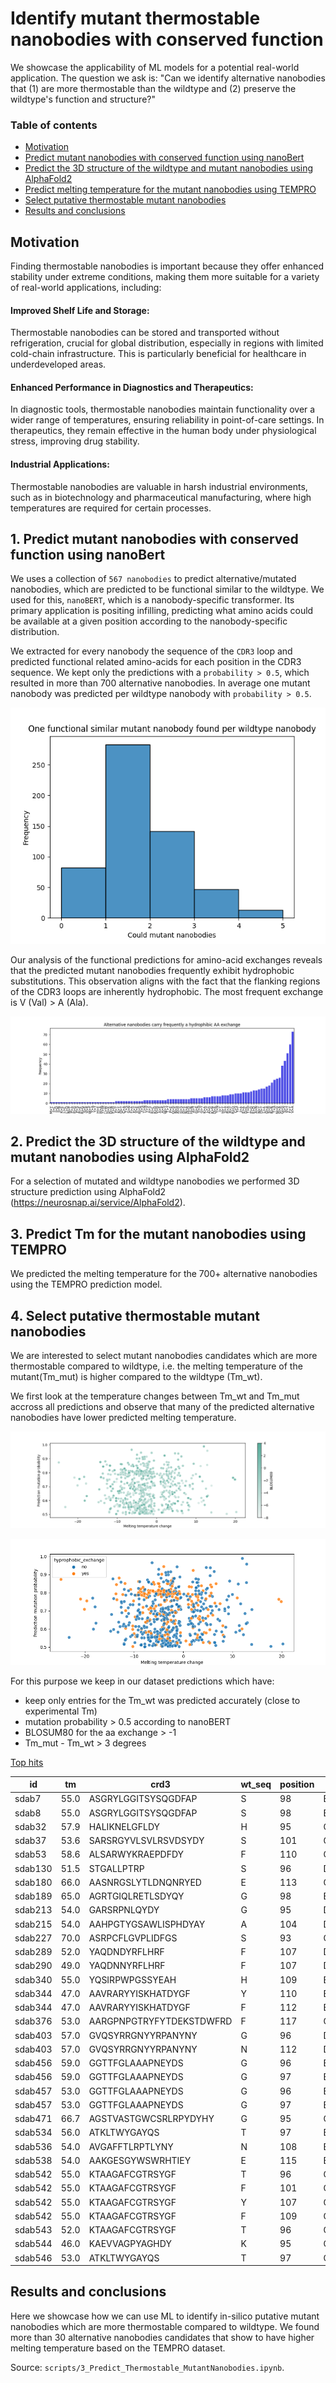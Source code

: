 # Identify mutant thermostable nanobodies with conserved function

We showcase the applicability of ML models for a potential real-world application. The question we ask is: "Can we identify alternative nanobodies that (1) are more thermostable than the wildtype and (2) preserve the wildtype's function and structure?"

### Table of contents

- [Motivation](#motivation)
- [Predict mutant nanobodies with conserved function using nanoBert](#step1)
- [Predict the 3D structure of the wildtype and mutant nanobodies using AlphaFold2](#step2)
- [Predict  melting temperature for the mutant nanobodies using TEMPRO](#step3)
- [Select putative thermostable mutant nanobodies](#step4)
- [Results and conclusions](#conclusions)


## Motivation <a name="motivation"></a>

Finding thermostable nanobodies is important because they offer enhanced stability under extreme conditions, making them more suitable for a variety of real-world applications, including:

#### Improved Shelf Life and Storage:

Thermostable nanobodies can be stored and transported without refrigeration, crucial for global distribution, especially in regions with limited cold-chain infrastructure. This is particularly beneficial for healthcare in underdeveloped areas.

#### Enhanced Performance in Diagnostics and Therapeutics:

In diagnostic tools, thermostable nanobodies maintain functionality over a wider range of temperatures, ensuring reliability in point-of-care settings. In therapeutics, they remain effective in the human body under physiological stress, improving drug stability.

#### Industrial Applications:

Thermostable nanobodies are valuable in harsh industrial environments, such as in biotechnology and pharmaceutical manufacturing, where high temperatures are required for certain processes.

## 1. Predict mutant nanobodies with conserved function using nanoBert <a name="step1"></a>

We uses a collection of `567 nanobodies` to predict alternative/mutated nanobodies, which are predicted to be functional similar to the wildtype. We used for this, `nanoBERT`, which is a nanobody-specific transformer. Its primary application is positing infilling, predicting what amino acids could be available at a given position according to the nanobody-specific distribution.  

We extracted for every nanobody the sequence of the `CDR3` loop and predicted functional related amino-acids for each position in the CDR3 sequence. We kept only the predictions with a `probability > 0.5`, which resulted in more than 700 alternative nanobodies. In average one mutant nanobody was predicted per wildtype nanobody with `probability > 0.5`.

![](./scripts/figures/7_numberofalternative_nanobodies.png)

Our analysis of the functional predictions for amino-acid exchanges reveals that the predicted mutant nanobodies frequently exhibit hydrophobic substitutions. This observation aligns with the fact that the flanking regions of the CDR3 loops are inherently hydrophobic. The most frequent exchange is V (Val) > A (Ala).

![](./scripts/figures/8_mutated_aa_nanobodies.png)

## 2. Predict the 3D structure of the wildtype and mutant nanobodies using AlphaFold2 <a name="step2"></a>

For a selection of mutated and wildtype nanobodies we performed 3D structure prediction using AlphaFold2 (https://neurosnap.ai/service/AlphaFold2).

## 3. Predict Tm for the mutant nanobodies using TEMPRO <a name="step3"></a>

We predicted the melting temperature for the 700+ alternative nanobodies using the TEMPRO prediction model.

## 4. Select putative thermostable mutant nanobodies <a name="step4"></a>

We are interested to select mutant nanobodies candidates which are more thermostable compared to wildtype, i.e. the melting temperature of the mutant(Tm_mut) is higher compared to the wildtype (Tm_wt). 

We first look at the temperature changes between Tm_wt and Tm_mut accross all predictions and observe that many of the predicted alternative nanobodies have lower predicted melting temperature. 

![](./scripts/figures/10_melting_temperature_all.png)

![](./scripts/figures/11_melting_temperature_all_colored_by_aa.png)

For this purpose we keep in our dataset predictions which have:

- keep only entries for the Tm_wt was predicted accurately (close to experimental Tm)
- mutation probability > 0.5 according to nanoBERT
- BLOSUM80 for the aa exchange > -1 
- Tm_mut - Tm_wt > 3 degrees

[Top hits](predictions/mutated_seq_with_predictions_tophits.csv)

|id     |tm  |crd3                    |wt_seq|position|wt                                                                                                                                                          |mut|mut_seq                                                                                                                                                |prob_mut          |predictions|TEMPRO   |diff_pred_mut_vs_tm|diff_pred_mut_vs_tempro|conf               |crd3_pos_mut|crd3_len|crd3_pos_mut_rel    |BLOSUM62|BLOSUM80|mutations|hyprophobic_exchange|
|-------|----|------------------------|------|--------|------------------------------------------------------------------------------------------------------------------------------------------------------------|---|-------------------------------------------------------------------------------------------------------------------------------------------------------|------------------|-----------|---------|-------------------|-----------------------|-------------------|------------|--------|--------------------|--------|--------|---------|--------------------|
|sdab7  |55.0|ASGRYLGGITSYSQGDFAP     |S     |98      |EVQLQASGGGLVQAGDSLRLSCVAVSGRTISTFAMGWFRQAPGKEREFVATINWSGSSARYADPVEGRFTISRDDAKNTVYLEMSSLKPGDSAVYYCA<mask>GRYLGGITSYSQGDFAPWGQGTQVTVSS                        |A  |EVQLQASGGGLVQAGDSLRLSCVAVSGRTISTFAMGWFRQAPGKEREFVATINWSGSSARYADPVEGRFTISRDDAKNTVYLEMSSLKPGDSAVYYCAAGRYLGGITSYSQGDFAPWGQGTQVTVSS                        |0.7786890268325806|60.946945  |56.71909 |5.9469449999999995 |4.227854999999998      |0.7109288886983146 |1           |19      |0.05263157894736842 |1.0     |2.0     |S>A      |no                  |
|sdab8  |55.0|ASGRYLGGITSYSQGDFAP     |S     |98      |EVQLQASGGGLVQAGDSLRLSCVAVSGRTISTFAMGWFRQAPGKEREFVATINWSGSSARYADPVEGRFTISRDDAKNTVYLEMSSLKPGDSAVYYCA<mask>GRYLGGITSYSQGDFAPWGQGTQVTVSSAAAGAGGSGGAPASNRCSQGSCWN|A  |EVQLQASGGGLVQAGDSLRLSCVAVSGRTISTFAMGWFRQAPGKEREFVATINWSGSSARYADPVEGRFTISRDDAKNTVYLEMSSLKPGDSAVYYCAAGRYLGGITSYSQGDFAPWGQGTQVTVSSAAAGAGGSGGAPASNRCSQGSCWN|0.7060571908950806|62.288208  |55.864964|7.288207999999997  |6.423243999999997      |0.8813200720945394 |1           |19      |0.05263157894736842 |1.0     |2.0     |S>A      |no                  |
|sdab32 |57.9|HALIKNELGFLDY           |H     |95      |QVQLVESGGGLVQPGESLRLSCAASGSIFGIYAVHWFRMAPGKEREFTAGFGSHGSTNYAASVKGRFTMSRDNAKNTTYLQMNSLKPADTAVYYC<mask>ALIKNELGFLDYWGPGTQVTVSS                                |N  |QVQLVESGGGLVQPGESLRLSCAASGSIFGIYAVHWFRMAPGKEREFTAGFGSHGSTNYAASVKGRFTMSRDNAKNTTYLQMNSLKPADTAVYYCNALIKNELGFLDYWGPGTQVTVSS                                |0.685815155506134 |63.585903  |58.76032 |5.685903000000003  |4.825583000000002      |0.8486924592276722 |0           |13      |0.0                 |1.0     |1.0     |H>N      |no                  |
|sdab37 |53.6|SARSRGYVLSVLRSVDSYDY    |S     |101     |GPHMAQVQLVESGGRLVQAGDSLRLSCAASGRTFSTSAMAWFRQAPGREREFVAAITWTVGNTILGDSVKGRFTISRDRAKNTVDLQMDNLEPEDTAVYYC<mask>ARSRGYVLSVLRSVDSYDYWGQGTQVTVS                    |A  |GPHMAQVQLVESGGRLVQAGDSLRLSCAASGRTFSTSAMAWFRQAPGREREFVAAITWTVGNTILGDSVKGRFTISRDRAKNTVDLQMDNLEPEDTAVYYCAARSRGYVLSVLRSVDSYDYWGQGTQVTVS                    |0.9885804057121276|65.629944  |53.97755 |12.029943999999993 |11.652393999999994     |0.9686158140054517 |0           |20      |0.0                 |1.0     |2.0     |S>A      |no                  |
|sdab53 |58.6|ALSARWYKRAEPDFDY        |F     |110     |QVQLQESGGGSVQAGGSLRLSCEVSGYSETTYRIGWFRLPPGLETREEVAFINFGGDSTLYANSVKGRFTISQDNTKNTVYLLMNSLKPEDTAIYYCALSARWYKRAEPD<mask>DYWGQGTQVTVSS                           |Y  |QVQLQESGGGSVQAGGSLRLSCEVSGYSETTYRIGWFRLPPGLETREEVAFINFGGDSTLYANSVKGRFTISQDNTKNTVYLLMNSLKPEDTAIYYCALSARWYKRAEPDYDYWGQGTQVTVSS                           |0.7707083821296692|69.5876    |59.519436|10.987599999999993 |10.068163999999996     |0.916320579562416  |13          |16      |0.8125              |3.0     |4.0     |F>Y      |yes                 |
|sdab130|51.5|STGALLPTRP              |S     |96      |DVQLQESGGGLVQPGGSLRLSCAASGFLFSDTYMTWARQAPGKGLEWLGGISKDGSGTLYEDSVEGRFTISRDNAKNTLYLQMNSLKSEDTALYYC<mask>TGALLPTRPQGQGTQVTVSS                                  |A  |DVQLQESGGGLVQPGGSLRLSCAASGFLFSDTYMTWARQAPGKGLEWLGGISKDGSGTLYEDSVEGRFTISRDNAKNTLYLQMNSLKSEDTALYYCATGALLPTRPQGQGTQVTVSS                                  |0.7591122388839722|56.026825  |52.288837|4.526825000000002  |3.7379880000000014     |0.825741662202537  |0           |10      |0.0                 |1.0     |2.0     |S>A      |no                  |
|sdab180|66.0|AASNRGSLYTLDNQNRYED     |E     |113     |QVQLVESGGGPVEAGGSLRLSCAASGRSFSNSVMAWFRQAPGKEREFLSVLNWSSGRTSIADSVKGRFTMSRDPAKITVYLQMNGLKPEDTAVYYCAASNRGSLYTLDNQNRY<mask>DWGQGTQVTVSS                         |D  |QVQLVESGGGPVEAGGSLRLSCAASGRSFSNSVMAWFRQAPGKEREFLSVLNWSSGRTSIADSVKGRFTMSRDPAKITVYLQMNGLKPEDTAVYYCAASNRGSLYTLDNQNRYDDWGQGTQVTVSS                         |0.553506076335907 |69.48215   |67.07428 |3.4821500000000043 |2.4078700000000026     |0.6914894533549674 |17          |19      |0.8947368421052632  |2.0     |2.0     |E>D      |no                  |
|sdab189|65.0|AGRTGIQLRETLSDYQY       |G     |98      |EVQLQAYGGGLVQTGDSLTLSCAVSGPTWSVNAMAVWFRQVPGKEPVFVAALSREGGYTFYADFVKGRFTISRDNAKNTMSLQMNGLEPEDAAVYYCA<mask>RTGIQLRETLSDYQYRGQGTQVTVSS                          |A  |EVQLQAYGGGLVQTGDSLTLSCAVSGPTWSVNAMAVWFRQVPGKEPVFVAALSREGGYTFYADFVKGRFTISRDNAKNTMSLQMNGLEPEDAAVYYCAARTGIQLRETLSDYQYRGQGTQVTVSS                          |0.824180006980896 |69.92006   |65.65531 |4.9200600000000065 |4.2647500000000065     |0.8668085348552661 |1           |17      |0.058823529411764705|0.0     |0.0     |G>A      |no                  |
|sdab213|54.0|GARSRPNLQYDY            |G     |95      |DVQLQASGGGLVQAGGSLRLSCVASGLTFVNYAIDWYRQAPGKEREVVAGMWNDGVAYYGDFVKGRFTIARDNAKNTVYLQMNNLKPEDTAVYFC<mask>ARSRPNLQYDYWGQGTQVTVSS                                 |A  |DVQLQASGGGLVQAGGSLRLSCVASGLTFVNYAIDWYRQAPGKEREVVAGMWNDGVAYYGDFVKGRFTIARDNAKNTVYLQMNNLKPEDTAVYFCAARSRPNLQYDYWGQGTQVTVSS                                 |0.6531804203987122|61.053547  |54.879326|7.053547000000002  |6.174221000000003      |0.8753356290104825 |0           |12      |0.0                 |0.0     |0.0     |G>A      |no                  |
|sdab215|54.0|AAHPGTYGSAWLISPHDYAY    |A     |104     |DVQLQASGGGLVQAGGSLRLSCAASSGTFSSYTMGWFRQAPGKERELVARLSQSLTTLYADSVKGRFTISRDNAENTVYLQNNSLKPEDTGVYYCAAHPGTYGS<mask>WLISPHDYAYWGQGTQVTVSS                         |S  |DVQLQASGGGLVQAGGSLRLSCAASSGTFSSYTMGWFRQAPGKERELVARLSQSLTTLYADSVKGRFTISRDNAENTVYLQNNSLKPEDTGVYYCAAHPGTYGSSWLISPHDYAYWGQGTQVTVSS                         |0.5253309011459351|60.34542   |57.09126 |6.345419999999997  |3.254159999999999      |0.5128360297663512 |9           |20      |0.45                |1.0     |2.0     |A>S      |no                  |
|sdab227|70.0|ASRPCFLGVPLIDFGS        |S     |93      |QVQLVESGGGLVQPGGSLRLSCAASGFTLDDYAIGWFRQVPGKEREGVACVKDGSTYYADSVKGRFTISRDNGAVYLQMNSLKPEDTAVYYCA<mask>RPCFLGVPLIDFGSWGQGTQVTVSS                                |A  |QVQLVESGGGLVQPGGSLRLSCAASGFTLDDYAIGWFRQVPGKEREGVACVKDGSTYYADSVKGRFTISRDNGAVYLQMNSLKPEDTAVYYCAARPCFLGVPLIDFGSWGQGTQVTVSS                                |0.7150554060935974|74.716385  |70.532974|4.7163850000000025 |4.183411000000007      |0.8869952304572262 |1           |16      |0.0625              |1.0     |2.0     |S>A      |no                  |
|sdab289|52.0|YAQDNDYRFLHRF           |F     |107     |DVQLQASGGGLVQAGGSLRLSCAASGSTFSIKHHGWYRRAPGNQREWVAGINSENITNVAGAVKGRFTISRDNAKNTVYLQMNSLKVEDTAVYFCYAQDNDYRFLHR<mask>WGQGTQVTVSL                                |Y  |DVQLQASGGGLVQAGGSLRLSCAASGSTFSIKHHGWYRRAPGNQREWVAGINSENITNVAGAVKGRFTISRDNAKNTVYLQMNSLKVEDTAVYFCYAQDNDYRFLHRYWGQGTQVTVSL                                |0.5951084494590759|57.41636   |52.503918|5.416359999999997  |4.912441999999999      |0.9069637173304583 |12          |13      |0.9230769230769231  |3.0     |4.0     |F>Y      |yes                 |
|sdab290|49.0|YAQDNNYRFLHRF           |F     |107     |DVQLQASGGGLVQAEGSLRLSCAASGSTFGIKHHGWYRRAPGNQREWVAGISSENITNVAEAVKGRFTISRDNAKNTVYLQMNSLKVEDTAVYYCYAQDNNYRFLHR<mask>WGQGTQVTVSL                                |Y  |DVQLQASGGGLVQAEGSLRLSCAASGSTFGIKHHGWYRRAPGNQREWVAGISSENITNVAEAVKGRFTISRDNAKNTVYLQMNSLKVEDTAVYYCYAQDNNYRFLHRYWGQGTQVTVSL                                |0.6172032356262207|57.056     |49.60642 |8.055999999999997  |7.449579999999997      |0.9247244289970208 |12          |13      |0.9230769230769231  |3.0     |4.0     |F>Y      |yes                 |
|sdab340|55.0|YQSIRPWPGSSYEAH         |H     |109     |EVQLQASGGGLVRPGGSLRLSCAASGSFFTIDTMAWYRQAPGRRRELVARQSSGRSPDVDDSVVGRFTISRDIAKSSVYLQMDSLQPEDTALYYCYQSIRPWPGSSYEA<mask>WGQGIQVIVSS                              |Y  |EVQLQASGGGLVRPGGSLRLSCAASGSFFTIDTMAWYRQAPGRRRELVARQSSGRSPDVDDSVVGRFTISRDIAKSSVYLQMDSLQPEDTALYYCYQSIRPWPGSSYEAYWGQGIQVIVSS                              |0.6286327242851257|67.80212   |55.33495 |12.802120000000002 |12.467170000000003     |0.9738363646021129 |14          |15      |0.9333333333333333  |2.0     |3.0     |H>Y      |no                  |
|sdab344|47.0|AAVRARYYISKHATDYGF      |Y     |110     |EVQLQASGGGLVQAGDSLRLPCAASLRTFGSYALGWFRQAPGKEREFVAAISWSGGDTYADSVKGRFTISRDNAKSTVYLQMNSLEPEDTAVYSCAAVRARYYISKHATD<mask>GFWGQGTQVTVSA                           |F  |EVQLQASGGGLVQAGDSLRLPCAASLRTFGSYALGWFRQAPGKEREFVAAISWSGGDTYADSVKGRFTISRDNAKSTVYLQMNSLEPEDTAVYSCAAVRARYYISKHATDFGFWGQGTQVTVSA                           |0.7503882050514221|66.926025  |47.461536|19.926024999999996 |19.464488999999993     |0.9768375278059722 |15          |18      |0.8333333333333334  |3.0     |4.0     |Y>F      |yes                 |
|sdab344|47.0|AAVRARYYISKHATDYGF      |F     |112     |EVQLQASGGGLVQAGDSLRLPCAASLRTFGSYALGWFRQAPGKEREFVAAISWSGGDTYADSVKGRFTISRDNAKSTVYLQMNSLEPEDTAVYSCAAVRARYYISKHATDYG<mask>WGQGTQVTVSA                           |Y  |EVQLQASGGGLVQAGDSLRLPCAASLRTFGSYALGWFRQAPGKEREFVAAISWSGGDTYADSVKGRFTISRDNAKSTVYLQMNSLEPEDTAVYSCAAVRARYYISKHATDYGYWGQGTQVTVSA                           |0.7630255818367004|66.43689   |47.461536|19.436890000000005 |18.975354000000003     |0.9762546374445705 |17          |18      |0.9444444444444444  |3.0     |4.0     |F>Y      |yes                 |
|sdab376|53.0|AARGPNPGTRYFYTDEKSTDWFRD|F     |117     |QVKLQASGGGLAQPGGSLTLSCAASGRTLDTYVMGWFRQAPGKEREFVAAIRWNGGNVYYGDSPKGRFTISRDSAKNTVYLQMNSLNSEDTAVYYCAARGPNPGTRYFYTDEKSTDW<mask>RDWGQGTQVTVSS                    |Y  |QVKLQASGGGLAQPGGSLTLSCAASGRTLDTYVMGWFRQAPGKEREFVAAIRWNGGNVYYGDSPKGRFTISRDSAKNTVYLQMNSLNSEDTAVYYCAARGPNPGTRYFYTDEKSTDWYRDWGQGTQVTVSS                    |0.5652204751968384|61.12388   |53.92171 |8.12388            |7.202170000000002      |0.8865431296375627 |21          |24      |0.875               |3.0     |4.0     |F>Y      |yes                 |
|sdab403|57.0|GVQSYRRGNYYRPANYNY      |G     |96      |DVQLQASGGGLVQAGGFLRLSCAASGRTFSSTAMGWFRQAPGKERDFVAVIMRDDGRTDYAASVEGRFTISKDSATNTVYLQMNSLKPEDTAIYFC<mask>VQSYRRGNYYRPANYNYWGQGTQVTVSS                          |A  |DVQLQASGGGLVQAGGFLRLSCAASGRTFSSTAMGWFRQAPGKERDFVAVIMRDDGRTDYAASVEGRFTISKDSATNTVYLQMNSLKPEDTAIYFCAVQSYRRGNYYRPANYNYWGQGTQVTVSS                          |0.9163906574249268|63.306625  |57.99973 |6.306624999999997  |5.306894999999997      |0.8414793966662042 |0           |18      |0.0                 |0.0     |0.0     |G>A      |no                  |
|sdab403|57.0|GVQSYRRGNYYRPANYNY      |N     |112     |DVQLQASGGGLVQAGGFLRLSCAASGRTFSSTAMGWFRQAPGKERDFVAVIMRDDGRTDYAASVEGRFTISKDSATNTVYLQMNSLKPEDTAIYFCGVQSYRRGNYYRPANY<mask>YWGQGTQVTVSS                          |D  |DVQLQASGGGLVQAGGFLRLSCAASGRTFSSTAMGWFRQAPGKERDFVAVIMRDDGRTDYAASVEGRFTISKDSATNTVYLQMNSLKPEDTAIYFCGVQSYRRGNYYRPANYDYWGQGTQVTVSS                          |0.5722928643226624|60.7875    |57.99973 |3.7875000000000014 |2.787770000000002      |0.7360448844884491 |16          |18      |0.8888888888888888  |1.0     |2.0     |N>D      |no                  |
|sdab456|59.0|GGTTFGLAAAPNEYDS        |G     |96      |EVQLVQSGGGSVQAGGSLRLSCAHSSITVPDYTIGWFRRAPGKGGEEVSLISMHGGRSWYAGSVKGRFAISRDSVKNTVYLQMNNLKPEDTDIYYC<mask>GTTFGLAAAPNEYDSWGQGSQVTVSS                            |A  |EVQLVQSGGGSVQAGGSLRLSCAHSSITVPDYTIGWFRRAPGKGGEEVSLISMHGGRSWYAGSVKGRFAISRDSVKNTVYLQMNNLKPEDTDIYYCAGTTFGLAAAPNEYDSWGQGSQVTVSS                            |0.8934414982795715|64.48089   |59.91677 |5.480890000000002  |4.564120000000003      |0.8327333699453923 |0           |16      |0.0                 |0.0     |0.0     |G>A      |no                  |
|sdab456|59.0|GGTTFGLAAAPNEYDS        |G     |97      |EVQLVQSGGGSVQAGGSLRLSCAHSSITVPDYTIGWFRRAPGKGGEEVSLISMHGGRSWYAGSVKGRFAISRDSVKNTVYLQMNNLKPEDTDIYYCG<mask>TTFGLAAAPNEYDSWGQGSQVTVSS                            |A  |EVQLVQSGGGSVQAGGSLRLSCAHSSITVPDYTIGWFRRAPGKGGEEVSLISMHGGRSWYAGSVKGRFAISRDSVKNTVYLQMNNLKPEDTDIYYCGATTFGLAAAPNEYDSWGQGSQVTVSS                            |0.7234753370285034|64.73425   |59.91677 |5.734250000000003  |4.817480000000003      |0.8401238174129138 |1           |16      |0.0625              |0.0     |0.0     |G>A      |no                  |
|sdab457|53.0|GGTTFGLAAAPNEYDS        |G     |96      |EVQLQASGGGSVQAGGSLRLSCAHSSITVPDYTIGWYRRAPGKGGEEVSLISMHGGRTWYAGSVKGRFAISRDSVKNTVYLQMNNLKPEDTDIYYC<mask>GTTFGLAAAPNEYDSWGQGSQVTVSS                            |A  |EVQLQASGGGSVQAGGSLRLSCAHSSITVPDYTIGWYRRAPGKGGEEVSLISMHGGRTWYAGSVKGRFAISRDSVKNTVYLQMNNLKPEDTDIYYCAGTTFGLAAAPNEYDSWGQGSQVTVSS                            |0.8638203740119934|62.435104  |58.884228|9.435104000000003  |3.5508760000000024     |0.3763473089432826 |0           |16      |0.0                 |0.0     |0.0     |G>A      |no                  |
|sdab457|53.0|GGTTFGLAAAPNEYDS        |G     |97      |EVQLQASGGGSVQAGGSLRLSCAHSSITVPDYTIGWYRRAPGKGGEEVSLISMHGGRTWYAGSVKGRFAISRDSVKNTVYLQMNNLKPEDTDIYYCG<mask>TTFGLAAAPNEYDSWGQGSQVTVSS                            |A  |EVQLQASGGGSVQAGGSLRLSCAHSSITVPDYTIGWYRRAPGKGGEEVSLISMHGGRTWYAGSVKGRFAISRDSVKNTVYLQMNNLKPEDTDIYYCGATTFGLAAAPNEYDSWGQGSQVTVSS                            |0.7195330858230591|62.19476   |58.884228|9.194760000000002  |3.310532000000002      |0.36004550417846704|1           |16      |0.0625              |0.0     |0.0     |G>A      |no                  |
|sdab471|66.7|AGSTVASTGWCSRLRPYDYHY   |G     |95      |QVQLVESGGGSVQAGGSLRLSCAASGYTVSTYCMGWFRQAPGKEREGVATILGGSTYYGDSVKGRFTISQDNAKNTVYLQMNSLKPEDTAIYYCA<mask>STVASTGWCSRLRPYDYHYRGQGTQVTVSS                         |A  |QVQLVESGGGSVQAGGSLRLSCAASGYTVSTYCMGWFRQAPGKEREGVATILGGSTYYGDSVKGRFTISQDNAKNTVYLQMNSLKPEDTAIYYCAASTVASTGWCSRLRPYDYHYRGQGTQVTVSS                         |0.7703545093536377|70.51364   |67.94425 |3.8136399999999924 |2.5693899999999985     |0.6737369022770905 |1           |21      |0.047619047619047616|0.0     |0.0     |G>A      |no                  |
|sdab534|56.0|ATKLTWYGAYQS            |T     |97      |EVQLVESGGGSVQSGGSLRLSCAASGDTFSKRIMAWFRGAPDKEREGLATIDPDGTMKSYADSARGRFTISRDNAKSAVYLQMNSLKPEDTAVYYCA<mask>KLTWYGAYQSWGQGTQVTVSS                                |A  |EVQLVESGGGSVQSGGSLRLSCAASGDTFSKRIMAWFRGAPDKEREGLATIDPDGTMKSYADSARGRFTISRDNAKSAVYLQMNSLKPEDTAVYYCAAKLTWYGAYQSWGQGTQVTVSS                                |0.6996508240699768|59.522873  |56.591747|3.522872999999997  |2.931125999999999      |0.8320271551089129 |1           |12      |0.08333333333333333 |0.0     |0.0     |T>A      |no                  |
|sdab536|54.0|AVGAFFTLRPTLYNY         |N     |108     |EVQLVESGGGSVQAGGSLRLSCAVSGYTYSSYSIGWFRQAPGKEREGVAAINSGGSTNYAGSVEGRGFISQDNAKNTVSLLMNSLKPEDTATYYCAVGAFFTLRPTLY<mask>YWGQGTQVTVSS                              |D  |EVQLVESGGGSVQAGGSLRLSCAVSGYTYSSYSIGWFRQAPGKEREGVAAINSGGSTNYAGSVEGRGFISQDNAKNTVSLLMNSLKPEDTATYYCAVGAFFTLRPTLYDYWGQGTQVTVSS                              |0.6575363874435425|58.571884  |54.827118|4.571883999999997  |3.7447659999999985     |0.8190859610611294 |13          |15      |0.8666666666666667  |1.0     |2.0     |N>D      |no                  |
|sdab538|54.0|AAKGESGYWSWRHTIEY       |E     |115     |EVQLVESGGGSVQAGGSLRLTCLASGDTTSVDYLGWFRQAPGKKREAVAGLYLEHSRSGLREFYEDDVEGRFTIFQHGARKMVHLQMTNLKPEDSATYYCAAKGESGYWSWRHTI<mask>YWGQGTQVTVSS                       |D  |EVQLVESGGGSVQAGGSLRLTCLASGDTTSVDYLGWFRQAPGKKREAVAGLYLEHSRSGLREFYEDDVEGRFTIFQHGARKMVHLQMTNLKPEDSATYYCAAKGESGYWSWRHTIDYWGQGTQVTVSS                       |0.5239959955215454|60.425735  |57.761723|6.425735000000003  |2.6640119999999996     |0.41458479068931386|15          |17      |0.8823529411764706  |2.0     |2.0     |E>D      |no                  |
|sdab542|55.0|KTAAGAFCGTRSYGF         |T     |96      |QVQLQESGGGSVQAGGSLKLSCDASTYTYGGKCMGWFRQAPGKEREFVAFIESDGRTSYADSVKGRFTISQDDAKNTVYLQMNSLKREDTSMYYCK<mask>AAGAFCGTRSYGFWGQGTQVTVSS                              |A  |QVQLQESGGGSVQAGGSLKLSCDASTYTYGGKCMGWFRQAPGKEREFVAFIESDGRTSYADSVKGRFTISQDDAKNTVYLQMNSLKREDTSMYYCKAAAGAFCGTRSYGFWGQGTQVTVSS                              |0.7104431986808777|63.449516  |56.668636|8.449516000000003  |6.780880000000003      |0.8025169725697899 |1           |15      |0.06666666666666667 |0.0     |0.0     |T>A      |no                  |
|sdab542|55.0|KTAAGAFCGTRSYGF         |F     |101     |QVQLQESGGGSVQAGGSLKLSCDASTYTYGGKCMGWFRQAPGKEREFVAFIESDGRTSYADSVKGRFTISQDDAKNTVYLQMNSLKREDTSMYYCKTAAGA<mask>CGTRSYGFWGQGTQVTVSS                              |Y  |QVQLQESGGGSVQAGGSLKLSCDASTYTYGGKCMGWFRQAPGKEREFVAFIESDGRTSYADSVKGRFTISQDDAKNTVYLQMNSLKREDTSMYYCKTAAGAYCGTRSYGFWGQGTQVTVSS                              |0.5245481133460999|59.076416  |56.668636|4.076416000000002  |2.4077800000000025     |0.5906610120262509 |6           |15      |0.4                 |3.0     |4.0     |F>Y      |yes                 |
|sdab542|55.0|KTAAGAFCGTRSYGF         |Y     |107     |QVQLQESGGGSVQAGGSLKLSCDASTYTYGGKCMGWFRQAPGKEREFVAFIESDGRTSYADSVKGRFTISQDDAKNTVYLQMNSLKREDTSMYYCKTAAGAFCGTRS<mask>GFWGQGTQVTVSS                              |F  |QVQLQESGGGSVQAGGSLKLSCDASTYTYGGKCMGWFRQAPGKEREFVAFIESDGRTSYADSVKGRFTISQDDAKNTVYLQMNSLKREDTSMYYCKTAAGAFCGTRSFGFWGQGTQVTVSS                              |0.5775105953216553|59.678764  |56.668636|4.678764000000001  |3.0101280000000017     |0.6433596565246722 |12          |15      |0.8                 |3.0     |4.0     |Y>F      |yes                 |
|sdab542|55.0|KTAAGAFCGTRSYGF         |F     |109     |QVQLQESGGGSVQAGGSLKLSCDASTYTYGGKCMGWFRQAPGKEREFVAFIESDGRTSYADSVKGRFTISQDDAKNTVYLQMNSLKREDTSMYYCKTAAGAFCGTRSYG<mask>WGQGTQVTVSS                              |Y  |QVQLQESGGGSVQAGGSLKLSCDASTYTYGGKCMGWFRQAPGKEREFVAFIESDGRTSYADSVKGRFTISQDDAKNTVYLQMNSLKREDTSMYYCKTAAGAFCGTRSYGYWGQGTQVTVSS                              |0.6463389992713928|59.060184  |56.668636|4.060184           |2.3915480000000002     |0.5890245368190211 |14          |15      |0.9333333333333333  |3.0     |4.0     |F>Y      |yes                 |
|sdab543|52.0|KTAAGAFCGTRSYGF         |T     |96      |QVQLQESGGGLVQAGGSLKLSCDASTYTYGGKCMGWFRQAPGKQREFVAFIESDGRASYADSVKGRFTISQDDAKNTVYLQMNSLRPEDTSVYYCK<mask>AAGAFCGTRSYGFWGQGTQVTVSS                              |A  |QVQLQESGGGLVQAGGSLKLSCDASTYTYGGKCMGWFRQAPGKQREFVAFIESDGRASYADSVKGRFTISQDDAKNTVYLQMNSLRPEDTSVYYCKAAAGAFCGTRSYGFWGQGTQVTVSS                              |0.5836125016212463|59.838646  |52.423595|7.838645999999997  |7.415050999999998      |0.9459606927012651 |1           |15      |0.06666666666666667 |0.0     |0.0     |T>A      |no                  |
|sdab544|46.0|KAEVVAGPYAGHDY          |K     |95      |QVQLQESGGGLVQAGGSLRLSCAASGITYSRSTMGWYRQVPGKQRELVSSIRWNGSALYADSVKGRFTISRDNAKNTAYLQMNSLRPEDTAVFYC<mask>AEVVAGPYAGHDYWGQGTQVTVSS                               |N  |QVQLQESGGGLVQAGGSLRLSCAASGITYSRSTMGWYRQVPGKQRELVSSIRWNGSALYADSVKGRFTISRDNAKNTAYLQMNSLRPEDTAVFYCNAEVVAGPYAGHDYWGQGTQVTVSS                               |0.5678333044052124|58.241066  |49.421516|12.241065999999996 |8.81955                |0.7204887221423364 |0           |14      |0.0                 |0.0     |0.0     |K>N      |no                  |
|sdab546|53.0|ATKLTWYGAYQS            |T     |97      |QVQLQESGGGLVQGGGSLRLSCAASGDTFSRKIMAWFRQAPDKQREGLATIDPDGTMASYADSARGRFTISRDNAKSAVYLQMNSLRPEDTAVYYCA<mask>KLTWYGAYQSWGQGTQVTVSS                                |A  |QVQLQESGGGLVQGGGSLRLSCAASGDTFSRKIMAWFRQAPDKQREGLATIDPDGTMASYADSARGRFTISRDNAKSAVYLQMNSLRPEDTAVYYCAAKLTWYGAYQSWGQGTQVTVSS                                |0.6606288552284241|56.9702    |53.60803 |3.9701999999999984 |3.362169999999999      |0.8468515440028211 |1           |12      |0.08333333333333333 |0.0     |0.0     |T>A      |no                  |

## Results and conclusions <a name="conclusions"></a>

Here we showcase how we can use ML to identify in-silico putative mutant nanobodies which are more thermostable compared to wildtype. We found more than 30 alternative nanobodies candidates that show to have higher melting temperature based on the TEMPRO dataset.

Source: `scripts/3_Predict_Thermostable_MutantNanobodies.ipynb`.

